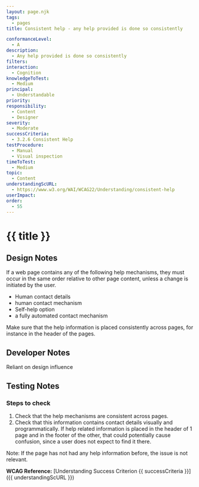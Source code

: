 ```yaml
---
layout: page.njk
tags:
  - pages
title: Consistent help - any help provided is done so consistently

conformanceLevel:
  - A
description:
  - Any help provided is done so consistently
filters:
interaction:
  - Cognition
knowledgeToTest:
  - Medium
principal:
  - Understandable
priority:
responsibility:
  - Content
  - Designer
severity:
  - Moderate
successCriteria:
  - 3.2.6 Consistent Help
testProcedure:
  - Manual
  - Visual inspection
timeToTest:
  - Medium
topic:
  - Content
understandingScURL:
  - https://www.w3.org/WAI/WCAG22/Understanding/consistent-help
userImpact:
order:
  - 55
---
```


# {{ title }}

## Design Notes

If a web page contains any of the following help mechanisms, they must occur in the same order relative to other page content, unless a change is initiated by the user.

- Human contact details
- human contact mechanism
- Self-help option
- a fully automated contact mechanism

Make sure that the help information is placed consistently across pages, for instance in the header of the pages.

## Developer Notes

Reliant on design influence

## Testing Notes

### Steps to check

1. Check that the help mechanisms are consistent across pages.
2. Check that this information contains contact details visually and programmatically. If help related information is placed in the header of 1 page and in the footer of the other, that could potentially cause confusion, since a user does not expect to find it there.

Note: If the page has not had any help information before, the issue is not relevant.

**WCAG Reference:** [Understanding Success Criterion {{ successCriteria }}]({{ understandingScURL }})
